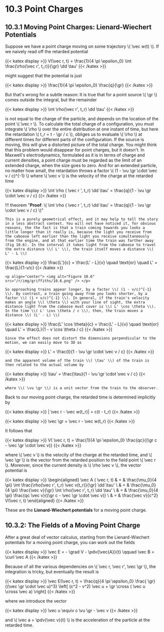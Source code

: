 # 10.3 Point Charges

## 10.3.1 Moving Point Charges: Lienard-Wiechert Potentials

Suppose we have a point charge moving on some trajectory \\( \vec w(t) \\). If we naively read off the retarded potential


{{< katex display >}}
V(\vec r, t) = \frac{1}{4 \pi \epsilon_0} \int \frac{\rho(\vec r', t_r)}{\gr} \dd \tau'
{{< /katex >}}


might suggest that the potential is just

{{< katex display >}}
\frac{1}{4 \pi \epsilon_0} \frac{q}{\gr}
{{< /katex >}}


But that's wrong for a subtle reason: It is true that for a point source \\( \gr \\)  comes outside the integral, but the remainder


{{< katex display >}}
\int \rho(\vec r', t_r) \dd \tau'
{{< /katex >}}


is not equal to the charge of the particle, and depends on the location of the point \\( \vec r \\). To calculate the total charge of a configuration, you must integrate \\( \rho \\) over the entire distribution at one instant of time, but here the retardation \\( t_r = t - \gr / c \\), obliges us to evaluate \\( \rho \\) at different times for different parts of the configuration. If the source is moving, this will give a distorted picture of the total charge. You might think that this problem would disappear for point charges, but it doesn't. In Maxwell's electrodynamics, formulated as it is in terms of charge and current densities, a point charge must be regarded as the limit of an extended charge, when the size goes to zero. And for an extended particle, no matter how small, the retardation throws a factor \\( (1 - \vu \gr \cdot \vec v / c)^{-1} \\) where \\( \vec v \\) is the velocity of the charge at the retarded time


{{< katex display >}}
\int \rho ( \vec r ', t_r) \dd \tau' = \frac{q}{1 - \vu \gr \cdot \vec v / c}
{{< /katex >}}


!!! theorem "__Proof__: \\( \int \rho ( \vec r ', t_r) \dd \tau' = \frac{q}{1 - \vu \gr \cdot \vec v / c} \\)"
    
    This is a purely geometrical effect, and it may help to tell the story in a less abstract context. You will not have noticed it, for obvious reasons, the the fact is that a train coming towards you looks a little longer than it really is, because the light you receive from the caboose left earlier than the light you receive simultaneously from the engine, and at that earlier time the train was farther away (Fig 10.6). In the interval it takes light from the caboose to travel the extra distance \\( L' \\), the train itself moves a distance \\( L' - L \\)

    
{{< katex display >}}
    \frac{L'}{c} = \frac{L' - L}{v} \quad \text{or} \quad L' = \frac{L}{1-v/c} 
    {{< /katex >}}
 

    <p align="center"> <img alt="Figure 10.6" src="/r/img/griffiths/10.6.png" /> </p>

    So approaching trains appear longer, by a factor \\( (1 - v/c)^{-1} \\). By contrast, a train going away from you looks shorter, by a factor \\( (1 + v/c)^{-1} \\). In general, if the train's velocity makes an angle \\( \theta \\) with your line of sight, the extra distance light from the caboose must cover is \\( L' \cos \theta \\). In the time \\( L' \cos \theta / c \\), then, the train moves a distance \\( (L' - L) \\)
    
{{< katex display >}}
    \frac{L' \cos \theta}{c} = \frac{L' - L}{v} \quad \text{or} \quad L' = \frac{L}{1 - v \cos \theta / c} 
    {{< /katex >}}


    Since the effect does not distort the dimensions perpendicular to the motion, we can easily move to 3D as
    
{{< katex display >}}
    L' = \frac{l}{1 - \vu \gr \cdot \vec v / c} 
    {{< /katex >}}

    and the apparent volume of the train \\( \tau' \\) of the train is then related to the actual volume by
    
{{< katex display >}}
    \tau' = \frac{\tau}{1 - \vu \gr \cdot \vec v / c} 
    {{< /katex >}}

    where \\( \vu \gr \\) is a unit vector from the train to the observer.

Back to our moving point charge, the retarded time is determined implicitly by

{{< katex display >}}
| \vec r - \vec w(t_r)| = c(t - t_r)
{{< /katex >}}


{{< katex display >}}
\vec \gr = \vec r - \vec w(t_r)
{{< /katex >}}


It follows that

{{< katex display >}}
V( \vec r, t) = \frac{1}{4 \pi \epsilon_0} \frac{qc}{(\gr c - \vec \gr \cdot \vec v)}
{{< /katex >}}

where \\(  \vec v \\) is the velocity of the charge at the retarded time, and \\( \vec \gr \\) is the vector from the retarded position to the field point \\( \vec r \\). Moreover, since the current density is \\( \rho \vec v \\), the vector potential is

{{< katex display >}}
\begin{aligned}
\vec A ( \vec r, t) & = & \frac{\mu_0}{4 \pi} \int \frac{\rho(\vec r', t_r) \vec v(t_r)}{\gr} \dd \tau' \\
 & = & \frac{\mu_0}{4 \pi} \frac{\vec v}{\gr} \int \rho(\vec r', t_r) \dd \tau' \\
 & = & \frac{\mu_0}{4 \pi} \frac{qc \vec v}{(\gr c - \vec \gr \cdot \vec v)} \\
 & = & \frac{\vec v}{c^2} V(\vec r, t)
\end{aligned}
{{< /katex >}}


These are the __Lienard-Wiechert potentials__ for a moving point charge.

## 10.3.2: The Fields of a Moving Point Charge

After a great deal of vector calculus, starting from the Lienard-Wiechert potentials for a moving point charge, you can work out the fields


{{< katex display >}}
\vec E = - \grad V - \pdv{\vec{A}}{t} \qquad \vec B = \curl \vec A
{{< /katex >}}


Because of all the various dependencies on \\( \vec r, \vec r', \vec \gr \\), the integration is tricky, but eventually the result is


{{< katex display >}}
\vec E(\vec r, t) = \frac{q}{4 \pi \epsilon_0} \frac{ \gr}{(\vec \gr \cdot \vec u)^3} \left[ (c^2 - v^2) \vec u + \gr \cross ( \vec u \cross \vec a) \right]
{{< /katex >}}


where we introduce the vector

{{< katex display >}}
\vec u \equiv c \vu \gr - \vec v
{{< /katex >}}


and \\( \vec a = \pdv{\vec v}{t} \\) is the acceleration of the particle at the retarded time.
